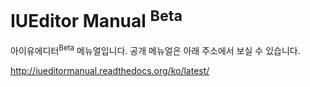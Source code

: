# IUEditor Manual <sup>Beta</sup>
아이유에디터<sup>Beta</sup> 메뉴얼입니다.
공개 메뉴얼은 아래 주소에서 보실 수 있습니다.

http://iueditormanual.readthedocs.org/ko/latest/
